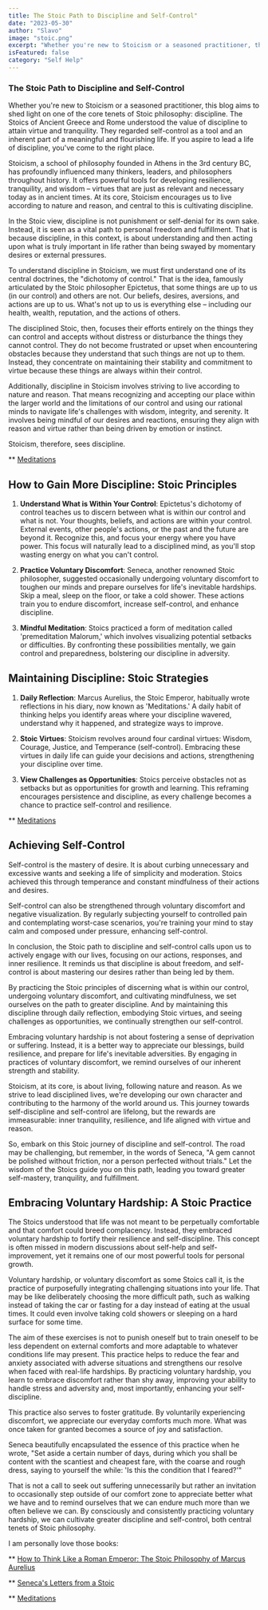 ```yaml
---
title: The Stoic Path to Discipline and Self-Control"
date: "2023-05-30"
author: "Slavo"
image: "stoic.png"
excerpt: "Whether you're new to Stoicism or a seasoned practitioner, this blog aims to shed light on one of the core tenets of Stoic philosophy: discipline."
isFeatured: false
category: "Self Help"
---
```


### The Stoic Path to Discipline and Self-Control

Whether you're new to Stoicism or a seasoned practitioner, this blog aims to shed light on one of the core tenets of Stoic philosophy: discipline. The Stoics of Ancient Greece and Rome understood the value of discipline to attain virtue and tranquility. They regarded self-control as a tool and an inherent part of a meaningful and flourishing life. If you aspire to lead a life of discipline, you've come to the right place.

Stoicism, a school of philosophy founded in Athens in the 3rd century BC, has profoundly influenced many thinkers, leaders, and philosophers throughout history. It offers powerful tools for developing resilience, tranquility, and wisdom – virtues that are just as relevant and necessary today as in ancient times. At its core, Stoicism encourages us to live according to nature and reason, and central to this is cultivating discipline.

In the Stoic view, discipline is not punishment or self-denial for its own sake. Instead, it is seen as a vital path to personal freedom and fulfillment. That is because discipline, in this context, is about understanding and then acting upon what is truly important in life rather than being swayed by momentary desires or external pressures.

To understand discipline in Stoicism, we must first understand one of its central doctrines, the "dichotomy of control." That is the idea, famously articulated by the Stoic philosopher Epictetus, that some things are up to us (in our control) and others are not. Our beliefs, desires, aversions, and actions are up to us. What's not up to us is everything else – including our health, wealth, reputation, and the actions of others.

The disciplined Stoic, then, focuses their efforts entirely on the things they can control and accepts without distress or disturbance the things they cannot control. They do not become frustrated or upset when encountering obstacles because they understand that such things are not up to them. Instead, they concentrate on maintaining their stability and commitment to virtue because these things are always within their control.

Additionally, discipline in Stoicism involves striving to live according to nature and reason. That means recognizing and accepting our place within the larger world and the limitations of our control and using our rational minds to navigate life's challenges with wisdom, integrity, and serenity. It involves being mindful of our desires and reactions, ensuring they align with reason and virtue rather than being driven by emotion or instinct.

Stoicism, therefore, sees discipline.

\*\* [Meditations](https://amzn.to/3qhNoKr)

## How to Gain More Discipline: Stoic Principles

1. **Understand What is Within Your Control**: Epictetus's dichotomy of control teaches us to discern between what is within our control and what is not. Your thoughts, beliefs, and actions are within your control. External events, other people's actions, or the past and the future are beyond it. Recognize this, and focus your energy where you have power. This focus will naturally lead to a disciplined mind, as you'll stop wasting energy on what you can't control.

2. **Practice Voluntary Discomfort**: Seneca, another renowned Stoic philosopher, suggested occasionally undergoing voluntary discomfort to toughen our minds and prepare ourselves for life's inevitable hardships. Skip a meal, sleep on the floor, or take a cold shower. These actions train you to endure discomfort, increase self-control, and enhance discipline.

3. **Mindful Meditation**: Stoics practiced a form of meditation called 'premeditation Malorum,' which involves visualizing potential setbacks or difficulties. By confronting these possibilities mentally, we gain control and preparedness, bolstering our discipline in adversity.

## Maintaining Discipline: Stoic Strategies

1. **Daily Reflection**: Marcus Aurelius, the Stoic Emperor, habitually wrote reflections in his diary, now known as 'Meditations.' A daily habit of thinking helps you identify areas where your discipline wavered, understand why it happened, and strategize ways to improve.

2. **Stoic Virtues**: Stoicism revolves around four cardinal virtues: Wisdom, Courage, Justice, and Temperance (self-control). Embracing these virtues in daily life can guide your decisions and actions, strengthening your discipline over time.

3. **View Challenges as Opportunities**: Stoics perceive obstacles not as setbacks but as opportunities for growth and learning. This reframing encourages persistence and discipline, as every challenge becomes a chance to practice self-control and resilience.

\*\* [Meditations](https://amzn.to/3qhNoKr)

## Achieving Self-Control

Self-control is the mastery of desire. It is about curbing unnecessary and excessive wants and seeking a life of simplicity and moderation. Stoics achieved this through temperance and constant mindfulness of their actions and desires.

Self-control can also be strengthened through voluntary discomfort and negative visualization. By regularly subjecting yourself to controlled pain and contemplating worst-case scenarios, you're training your mind to stay calm and composed under pressure, enhancing self-control.

In conclusion, the Stoic path to discipline and self-control calls upon us to actively engage with our lives, focusing on our actions, responses, and inner resilience. It reminds us that discipline is about freedom, and self-control is about mastering our desires rather than being led by them.

By practicing the Stoic principles of discerning what is within our control, undergoing voluntary discomfort, and cultivating mindfulness, we set ourselves on the path to greater discipline. And by maintaining this discipline through daily reflection, embodying Stoic virtues, and seeing challenges as opportunities, we continually strengthen our self-control.

Embracing voluntary hardship is not about fostering a sense of deprivation or suffering. Instead, it is a better way to appreciate our blessings, build resilience, and prepare for life's inevitable adversities. By engaging in practices of voluntary discomfort, we remind ourselves of our inherent strength and stability.

Stoicism, at its core, is about living, following nature and reason. As we strive to lead disciplined lives, we're developing our own character and contributing to the harmony of the world around us. This journey towards self-discipline and self-control are lifelong, but the rewards are immeasurable: inner tranquility, resilience, and life aligned with virtue and reason.

So, embark on this Stoic journey of discipline and self-control. The road may be challenging, but remember, in the words of Seneca, "A gem cannot be polished without friction, nor a person perfected without trials." Let the wisdom of the Stoics guide you on this path, leading you toward greater self-mastery, tranquility, and fulfillment.

## Embracing Voluntary Hardship: A Stoic Practice

The Stoics understood that life was not meant to be perpetually comfortable and that comfort could breed complacency. Instead, they embraced voluntary hardship to fortify their resilience and self-discipline. This concept is often missed in modern discussions about self-help and self-improvement, yet it remains one of our most powerful tools for personal growth.

Voluntary hardship, or voluntary discomfort as some Stoics call it, is the practice of purposefully integrating challenging situations into your life. That may be like deliberately choosing the more difficult path, such as walking instead of taking the car or fasting for a day instead of eating at the usual times. It could even involve taking cold showers or sleeping on a hard surface for some time.

The aim of these exercises is not to punish oneself but to train oneself to be less dependent on external comforts and more adaptable to whatever conditions life may present. This practice helps to reduce the fear and anxiety associated with adverse situations and strengthens our resolve when faced with real-life hardships. By practicing voluntary hardship, you learn to embrace discomfort rather than shy away, improving your ability to handle stress and adversity and, most importantly, enhancing your self-discipline.

This practice also serves to foster gratitude. By voluntarily experiencing discomfort, we appreciate our everyday comforts much more. What was once taken for granted becomes a source of joy and satisfaction.

Seneca beautifully encapsulated the essence of this practice when he wrote, "Set aside a certain number of days, during which you shall be content with the scantiest and cheapest fare, with the coarse and rough dress, saying to yourself the while: 'Is this the condition that I feared?'"

That is not a call to seek out suffering unnecessarily but rather an invitation to occasionally step outside of our comfort zone to appreciate better what we have and to remind ourselves that we can endure much more than we often believe we can. By consciously and consistently practicing voluntary hardship, we can cultivate greater discipline and self-control, both central tenets of Stoic philosophy.

I am personally love those books:

\*\* [How to Think Like a Roman Emperor: The Stoic Philosophy of Marcus Aurelius](https://amzn.to/42hrh4e)

\*\* [Seneca's Letters from a Stoic](https://amzn.to/3BKRzB4)

\*\* [Meditations](https://amzn.to/3qhNoKr)
